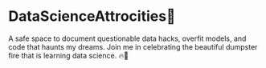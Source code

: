 # DataScienceAttrocities🤯
A safe space to document questionable data hacks, overfit models, and code that haunts my dreams. Join me in celebrating the beautiful dumpster fire that is learning data science. 🔥🚜
